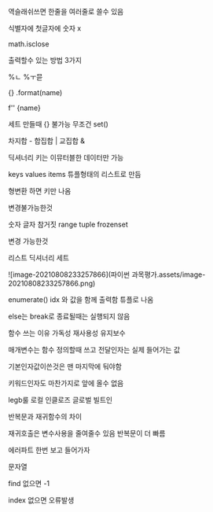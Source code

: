 역슬래쉬쓰면 한줄을 여러줄로 쓸수 있음

식별자에 첫글자에 숫자 x

math.isclose

출력할수 있는 방법 3가지

%ㄴ %ㅜ믇

{} .format(name)

f'' {name}

세트 만들때 {} 불가능 무조건 set()

차지합 - 합집합 | 교집합 &

딕셔너리 키는 이뮤터블한 데이터만 가능

keys values items 튜플형태의 리스트로 만듬

형변환 하면 키만 나옴



변경불가능한것

숫자 글자 참거짓 range tuple frozenset

변경 가능한것

리스트 딕셔너리 세트

![image-20210808233257866](파이썬 과목평가.assets/image-20210808233257866.png)

enumerate() idx 와 값을 함께 출력함 튜플로 나옴

else는 break로 종료될때는 실행되지 않음

함수 쓰는 이유 가독성 재사용성 유지보수

매개변수는 함수 정의할때 쓰고 전달인자는 실제 들어가는 값

기본인자값이쓴것은 맨 마지막에 둬야함

키워드인자도 마찬가지로 앞에 올수 없음

legb룰 로컬 인클로즈 글로벌 빌트인

반복문과 재귀함수의 차이 

재귀호출은 변수사용을 줄여줄수 있음  반복문이 더 빠름

에러파트 한번 보고 들어가자



문자열

find 없으면 -1

index 없으면 오류발생